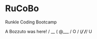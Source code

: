 # RuCoBo
Runkle Coding Bootcamp

A Bozzuto was here!
   / \__
  (    @\___
  /         O
 /   (_____/
/_____/   U

